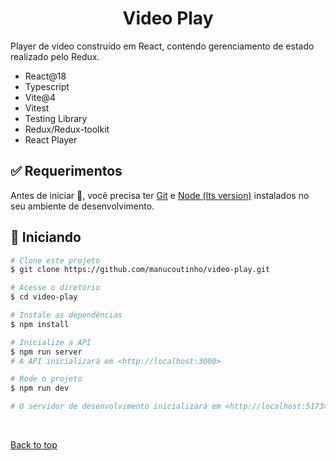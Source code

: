 <h1 align="center">Video Play</h1>

Player de video construído em React, contendo gerenciamento de estado realizado pelo Redux.

- React@18
- Typescript
- Vite@4
- Vitest
- Testing Library
- Redux/Redux-toolkit
- React Player


## :white_check_mark: Requerimentos

Antes de iniciar :checkered_flag:, você precisa ter [Git](https://git-scm.com) e [Node (lts version)](https://nodejs.org/en/) instalados no seu ambiente de desenvolvimento.

## :checkered_flag: Iniciando

```bash
# Clone este projeto
$ git clone https://github.com/manucoutinho/video-play.git

# Acesse o diretório
$ cd video-play

# Instale as dependências
$ npm install

# Inicialize a API
$ npm run server
# A API inicializará em <http://localhost:3000>

# Rode o projeto
$ npm run dev

# O servidor de desenvolvimento inicializará em <http://localhost:5173>
```

&#xa0;

<a href="#top">Back to top</a>
